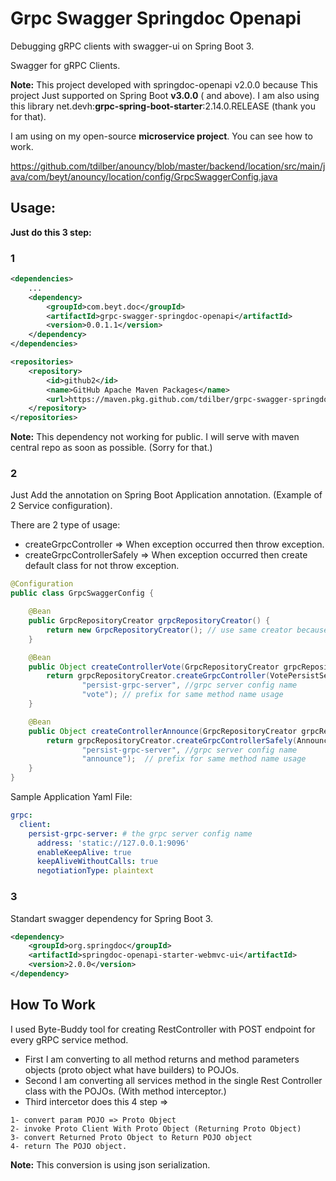 # Grpc Swagger Springdoc Openapi

Debugging gRPC clients with swagger-ui on Spring Boot 3.

Swagger for gRPC Clients.

**Note:** This project developed with springdoc-openapi v2.0.0 because This project Just supported on Spring Boot **v3.0.0** (
and above). I am also using this library net.devh:**grpc-spring-boot-starter**:2.14.0.RELEASE (thank you for that).

I am using on my open-source **microservice project**. You can see how to work.

https://github.com/tdilber/anouncy/blob/master/backend/location/src/main/java/com/beyt/anouncy/location/config/GrpcSwaggerConfig.java

## Usage:

**Just do this 3 step:**

### 1

```xml
<dependencies>
    ...
    <dependency>
        <groupId>com.beyt.doc</groupId>
        <artifactId>grpc-swagger-springdoc-openapi</artifactId>
        <version>0.0.1.1</version>
    </dependency>
</dependencies>

<repositories>
    <repository>
        <id>github2</id>
        <name>GitHub Apache Maven Packages</name>
        <url>https://maven.pkg.github.com/tdilber/grpc-swagger-springdoc-openapi</url>
    </repository>
</repositories>
```

**Note:** This dependency not working for public. I will serve with maven central repo as soon as possible. (Sorry for
that.)

### 2

Just Add the annotation on Spring Boot Application annotation.
(Example of 2 Service configuration).

There are 2 type of usage:

- createGrpcController => When exception occurred then throw exception.
- createGrpcControllerSafely => When exception occurred then create default class for not throw exception.

```java
@Configuration
public class GrpcSwaggerConfig {

    @Bean
    public GrpcRepositoryCreator grpcRepositoryCreator() {
        return new GrpcRepositoryCreator(); // use same creator because when same parameter classes usage will not create more than one. 
    }

    @Bean
    public Object createControllerVote(GrpcRepositoryCreator grpcRepositoryCreator) {
        return grpcRepositoryCreator.createGrpcController(VotePersistServiceGrpc.VotePersistServiceBlockingStub.class, //Grpc Stub Class 
                "persist-grpc-server", //grpc server config name
                "vote"); // prefix for same method name usage
    }

    @Bean
    public Object createControllerAnnounce(GrpcRepositoryCreator grpcRepositoryCreator) {
        return grpcRepositoryCreator.createGrpcControllerSafely(AnnouncePersistServiceGrpc.AnnouncePersistServiceBlockingStub.class, //Grpc Stub Class
                "persist-grpc-server", //grpc server config name
                "announce");  // prefix for same method name usage
    }
}
```

Sample Application Yaml File:

```yaml
grpc:
  client:
    persist-grpc-server: # the grpc server config name
      address: 'static://127.0.0.1:9096'
      enableKeepAlive: true
      keepAliveWithoutCalls: true
      negotiationType: plaintext
```

### 3

Standart swagger dependency for Spring Boot 3.

```xml
<dependency>
    <groupId>org.springdoc</groupId>
    <artifactId>springdoc-openapi-starter-webmvc-ui</artifactId>
    <version>2.0.0</version>
</dependency>
```

## How To Work

I used Byte-Buddy tool for creating RestController with POST endpoint for every gRPC service method.

- First I am converting to all method returns and method parameters objects (proto object what have builders) to POJOs.
- Second I am converting all services method in the single Rest Controller class with the POJOs. (With method
  interceptor.)
- Third intercetor does this 4 step =>

```
1- convert param POJO => Proto Object
2- invoke Proto Client With Proto Object (Returning Proto Object)
3- convert Returned Proto Object to Return POJO object
4- return The POJO object. 
```

**Note:** This conversion is using json serialization. 

